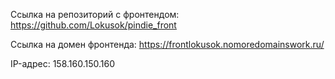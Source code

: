 Ссылка на репозиторий с фронтендом: https://github.com/Lokusok/pindie_front

Ссылка на домен фронтенда: https://frontlokusok.nomoredomainswork.ru/

IP-адрес: 158.160.150.160
